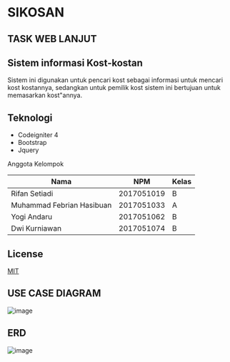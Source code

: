 # SIKOSAN

## TASK WEB LANJUT

## Sistem informasi Kost-kostan

Sistem ini digunakan untuk pencari kost sebagai informasi untuk mencari kost kostannya,
sedangkan untuk pemilik kost sistem ini bertujuan untuk memasarkan kost"annya.

## Teknologi

- Codeigniter 4
- Bootstrap
- Jquery

Anggota Kelompok

| Nama                      | NPM        | Kelas |
| ------------------------- | ---------- | ----- |
| Rifan Setiadi             | 2017051019 | B     |
| Muhammad Febrian Hasibuan | 2017051033 | A     |
| Yogi Andaru               | 2017051062 | B     |
| Dwi Kurniawan             | 2017051074 | B     |

## License

[MIT](https://choosealicense.com/licenses/mit/)

## USE CASE DIAGRAM

![image](https://user-images.githubusercontent.com/49912837/193618998-8a095a50-d9c6-4a14-a2b1-0b1b1ffb4f68.png)

## ERD

![image](https://user-images.githubusercontent.com/83405871/193564475-ad73ef9b-3e72-4f1a-ac1d-19e29ad84c87.png)
